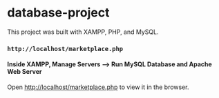 # database-project

This project was built with XAMPP, PHP, and MySQL.

### `http://localhost/marketplace.php`

#### Inside XAMPP, Manage Servers --> Run MySQL Database and Apache Web Server
Open [http://localhost/marketplace.php](http://localhost/marketplace.php) to view it in the browser.
